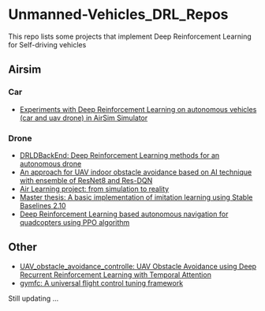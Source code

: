 # Unmanned-Vehicles_DRL_Repos
This repo lists some projects that implement Deep Reinforcement Learning for Self-driving vehicles

## Airsim
### Car
- [Experiments with Deep Reinforcement Learning on autonomous vehicles (car and uav drone) in AirSim Simulator](https://github.com/hoangtranngoc/AirSim-RL)

### Drone
- [DRLDBackEnd: Deep Reinforcement Learning methods for an autonomous drone](https://github.com/guillemhub/DRLDBackEnd)
- [An approach for UAV indoor obstacle avoidance based on AI technique with ensemble of ResNet8 and Res-DQN](https://github.com/winter2897/UAV-indoor-obstacle-avoidance-based-on-AI-technique)
- [Air Learning project: from simulation to reality](https://github.com/harvard-edge/airlearning)
- [Master thesis: A basic implementation of imitation learning using Stable Baselines 2.10](https://github.com/prabhasak/masters-thesis)
- [Deep Reinforcement Learning based autonomous navigation for quadcopters using PPO algorithm](https://github.com/bilalkabas/PPO-based-Autonomous-Navigation-for-Quadcopters)

## Other
- [
UAV_obstacle_avoidance_controlle: UAV Obstacle Avoidance using Deep Recurrent Reinforcement Learning with Temporal Attention](https://github.com/abhiksingla/UAV_obstacle_avoidance_controller)
- [gymfc: A universal flight control tuning framework](https://github.com/wil3/gymfc)

Still updating ...
